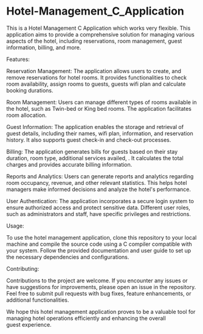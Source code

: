 # Hotel-Management_C_Application

This is a Hotel Management C Application which works very flexible. This application aims to  provide a comprehensive solution  for managing various aspects of the hotel, including reservations, room management, guest information, billing, and more.

Features:

Reservation Management: The application allows users to create, and remove reservations for hotel rooms. It provides functionalities to check room availability, assign rooms to guests, guests wifi plan and calculate booking durations.

Room Management: Users can manage different types of rooms available in the hotel, such as Twin-bed or King bed rooms. The application facilitates room allocation.

Guest Information: The application enables the storage and retrieval of guest details, including their names, wifi plan, information, and reservation history. It also supports guest check-in and check-out processes.

Billing: The application generates bills for guests based on their stay duration, room type, additional services availed, . It calculates the total charges and provides accurate billing information.

Reports and Analytics: Users can generate reports and analytics regarding room occupancy, revenue, and other relevant statistics. This helps hotel managers make informed decisions and analyze the hotel's performance.

User Authentication: The application incorporates a secure login system to ensure authorized access and protect sensitive data. Different user roles, such as administrators and staff, have specific privileges and restrictions.

Usage:

To use the hotel management application, clone this repository to your local machine and compile the source code using a C compiler compatible with your system. Follow the provided documentation and user guide to set up the necessary dependencies and configurations.

Contributing:

Contributions to the project are welcome. If you encounter any issues or have suggestions for improvements, please open an issue in the repository. Feel free to submit pull requests with bug fixes, feature enhancements, or additional functionalities.

We hope this hotel management application proves to be a valuable tool for managing hotel operations efficiently and enhancing the overall guest experience.
